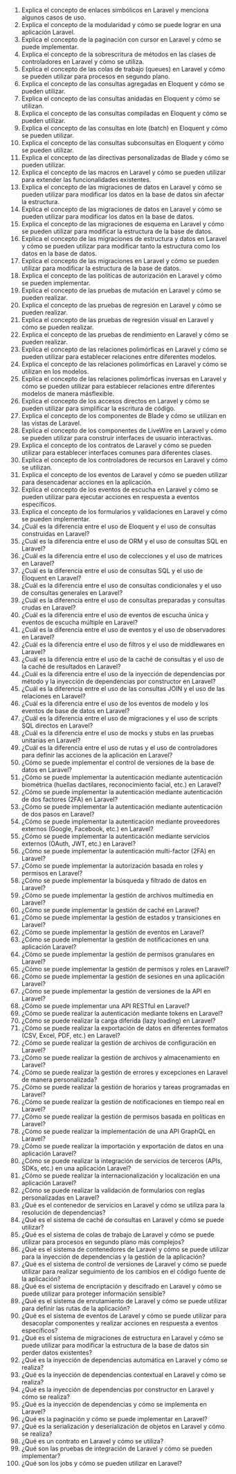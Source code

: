 01. Explica el concepto de enlaces simbólicos en Laravel y menciona algunos casos de uso.
02. Explica el concepto de la modularidad y cómo se puede lograr en una aplicación Laravel.
03. Explica el concepto de la paginación con cursor en Laravel y cómo se puede implementar.
04. Explica el concepto de la sobrescritura de métodos en las clases de controladores en Laravel y cómo se utiliza.
05. Explica el concepto de las colas de trabajo (queues) en Laravel y cómo se pueden utilizar para procesos en segundo plano.
06. Explica el concepto de las consultas agregadas en Eloquent y cómo se pueden utilizar.
07. Explica el concepto de las consultas anidadas en Eloquent y cómo se utilizan.
08. Explica el concepto de las consultas compiladas en Eloquent y cómo se pueden utilizar.
09. Explica el concepto de las consultas en lote (batch) en Eloquent y cómo se pueden utilizar.
10. Explica el concepto de las consultas subconsultas en Eloquent y cómo se pueden utilizar.
11. Explica el concepto de las directivas personalizadas de Blade y cómo se pueden utilizar.
12. Explica el concepto de las macros en Laravel y cómo se pueden utilizar para extender las funcionalidades existentes.
13. Explica el concepto de las migraciones de datos en Laravel y cómo se pueden utilizar para modificar los datos en la base de datos sin afectar la estructura.
14. Explica el concepto de las migraciones de datos en Laravel y cómo se pueden utilizar para modificar los datos en la base de datos.
15. Explica el concepto de las migraciones de esquema en Laravel y cómo se pueden utilizar para modificar la estructura de la base de datos.
16. Explica el concepto de las migraciones de estructura y datos en Laravel y cómo se pueden utilizar para modificar tanto la estructura como los datos en la base de datos.
17. Explica el concepto de las migraciones en Laravel y cómo se pueden utilizar para modificar la estructura de la base de datos.
18. Explica el concepto de las políticas de autorización en Laravel y cómo se pueden implementar.
19. Explica el concepto de las pruebas de mutación en Laravel y cómo se pueden realizar.
20. Explica el concepto de las pruebas de regresión en Laravel y cómo se pueden realizar.
21. Explica el concepto de las pruebas de regresión visual en Laravel y cómo se pueden realizar.
22. Explica el concepto de las pruebas de rendimiento en Laravel y cómo se pueden realizar.
23. Explica el concepto de las relaciones polimórficas en Laravel y cómo se pueden utilizar para establecer relaciones entre diferentes modelos.
24. Explica el concepto de las relaciones polimórficas en Laravel y cómo se utilizan en los modelos.
25. Explica el concepto de las relaciones polimórficas inversas en Laravel y cómo se pueden utilizar para establecer relaciones entre diferentes modelos de manera másflexible.
26. Explica el concepto de los accesos directos en Laravel y cómo se pueden utilizar para simplificar la escritura de código.
27. Explica el concepto de los componentes de Blade y cómo se utilizan en las vistas de Laravel.
28. Explica el concepto de los componentes de LiveWire en Laravel y cómo se pueden utilizar para construir interfaces de usuario interactivas.
29. Explica el concepto de los contratos de Laravel y cómo se pueden utilizar para establecer interfaces comunes para diferentes clases.
30. Explica el concepto de los controladores de recursos en Laravel y cómo se utilizan.
31. Explica el concepto de los eventos de Laravel y cómo se pueden utilizar para desencadenar acciones en la aplicación.
32. Explica el concepto de los eventos de escucha en Laravel y cómo se pueden utilizar para ejecutar acciones en respuesta a eventos específicos.
33. Explica el concepto de los formularios y validaciones en Laravel y cómo se pueden implementar.
34. ¿Cuál es la diferencia entre el uso de Eloquent y el uso de consultas construidas en Laravel?
35. ¿Cuál es la diferencia entre el uso de ORM y el uso de consultas SQL en Laravel?
36. ¿Cuál es la diferencia entre el uso de colecciones y el uso de matrices en Laravel?
37. ¿Cuál es la diferencia entre el uso de consultas SQL y el uso de Eloquent en Laravel?
38. ¿Cuál es la diferencia entre el uso de consultas condicionales y el uso de consultas generales en Laravel?
39. ¿Cuál es la diferencia entre el uso de consultas preparadas y consultas crudas en Laravel?
40. ¿Cuál es la diferencia entre el uso de eventos de escucha única y eventos de escucha múltiple en Laravel?
41. ¿Cuál es la diferencia entre el uso de eventos y el uso de observadores en Laravel?
42. ¿Cuál es la diferencia entre el uso de filtros y el uso de middlewares en Laravel?
43. ¿Cuál es la diferencia entre el uso de la caché de consultas y el uso de la caché de resultados en Laravel?
44. ¿Cuál es la diferencia entre el uso de la inyección de dependencias por método y la inyección de dependencias por constructor en Laravel?
45. ¿Cuál es la diferencia entre el uso de las consultas JOIN y el uso de las relaciones en Laravel?
46. ¿Cuál es la diferencia entre el uso de los eventos de modelo y los eventos de base de datos en Laravel?
47. ¿Cuál es la diferencia entre el uso de migraciones y el uso de scripts SQL directos en Laravel?
48. ¿Cuál es la diferencia entre el uso de mocks y stubs en las pruebas unitarias en Laravel?
49. ¿Cuál es la diferencia entre el uso de rutas y el uso de controladores para definir las acciones de la aplicación en Laravel?
50. ¿Cómo se puede implementar el control de versiones de la base de datos en Laravel?
51. ¿Cómo se puede implementar la autenticación mediante autenticación biométrica (huellas dactilares, reconocimiento facial, etc.) en Laravel?
52. ¿Cómo se puede implementar la autenticación mediante autenticación de dos factores (2FA) en Laravel?
53. ¿Cómo se puede implementar la autenticación mediante autenticación de dos pasos en Laravel?
54. ¿Cómo se puede implementar la autenticación mediante proveedores externos (Google, Facebook, etc.) en Laravel?
55. ¿Cómo se puede implementar la autenticación mediante servicios externos (OAuth, JWT, etc.) en Laravel?
56. ¿Cómo se puede implementar la autenticación multi-factor (2FA) en Laravel?
57. ¿Cómo se puede implementar la autorización basada en roles y permisos en Laravel?
58. ¿Cómo se puede implementar la búsqueda y filtrado de datos en Laravel?
59. ¿Cómo se puede implementar la gestión de archivos multimedia en Laravel?
60. ¿Cómo se puede implementar la gestión de caché en Laravel?
61. ¿Cómo se puede implementar la gestión de estados y transiciones en Laravel?
62. ¿Cómo se puede implementar la gestión de eventos en Laravel?
63. ¿Cómo se puede implementar la gestión de notificaciones en una aplicación Laravel?
64. ¿Cómo se puede implementar la gestión de permisos granulares en Laravel?
65. ¿Cómo se puede implementar la gestión de permisos y roles en Laravel?
66. ¿Cómo se puede implementar la gestión de sesiones en una aplicación Laravel?
67. ¿Cómo se puede implementar la gestión de versiones de la API en Laravel?
68. ¿Cómo se puede implementar una API RESTful en Laravel?
69. ¿Cómo se puede realizar la autenticación mediante tokens en Laravel?
70. ¿Cómo se puede realizar la carga diferida (lazy loading) en Laravel?
71. ¿Cómo se puede realizar la exportación de datos en diferentes formatos (CSV, Excel, PDF, etc.) en Laravel?
72. ¿Cómo se puede realizar la gestión de archivos de configuración en Laravel?
73. ¿Cómo se puede realizar la gestión de archivos y almacenamiento en Laravel?
74. ¿Cómo se puede realizar la gestión de errores y excepciones en Laravel de manera personalizada?
75. ¿Cómo se puede realizar la gestión de horarios y tareas programadas en Laravel?
76. ¿Cómo se puede realizar la gestión de notificaciones en tiempo real en Laravel?
77. ¿Cómo se puede realizar la gestión de permisos basada en políticas en Laravel?
78. ¿Cómo se puede realizar la implementación de una API GraphQL en Laravel?
79. ¿Cómo se puede realizar la importación y exportación de datos en una aplicación Laravel?
80. ¿Cómo se puede realizar la integración de servicios de terceros (APIs, SDKs, etc.) en una aplicación Laravel?
81. ¿Cómo se puede realizar la internacionalización y localización en una aplicación Laravel?
82. ¿Cómo se puede realizar la validación de formularios con reglas personalizadas en Laravel?
83. ¿Qué es el contenedor de servicios en Laravel y cómo se utiliza para la resolución de dependencias?
84. ¿Qué es el sistema de caché de consultas en Laravel y cómo se puede utilizar?
85. ¿Qué es el sistema de colas de trabajo de Laravel y cómo se puede utilizar para procesos en segundo plano más complejos?
86. ¿Qué es el sistema de contenedores de Laravel y cómo se puede utilizar para la inyección de dependencias y la gestión de la aplicación?
87. ¿Qué es el sistema de control de versiones de Laravel y cómo se puede utilizar para realizar seguimiento de los cambios en el código fuente de la aplicación?
88. ¿Qué es el sistema de encriptación y descifrado en Laravel y cómo se puede utilizar para proteger información sensible?
89. ¿Qué es el sistema de enrutamiento de Laravel y cómo se puede utilizar para definir las rutas de la aplicación?
90. ¿Qué es el sistema de eventos de Laravel y cómo se puede utilizar para desacoplar componentes y realizar acciones en respuesta a eventos específicos?
91. ¿Qué es el sistema de migraciones de estructura en Laravel y cómo se puede utilizar para modificar la estructura de la base de datos sin perder datos existentes?
92. ¿Qué es la inyección de dependencias automática en Laravel y cómo se realiza?
93. ¿Qué es la inyección de dependencias contextual en Laravel y cómo se realiza?
94. ¿Qué es la inyección de dependencias por constructor en Laravel y cómo se realiza?
95. ¿Qué es la inyección de dependencias y cómo se implementa en Laravel?
96. ¿Qué es la paginación y cómo se puede implementar en Laravel?
97. ¿Qué es la serialización y deserialización de objetos en Laravel y cómo se realiza?
98. ¿Qué es un contrato en Laravel y cómo se utiliza?
99. ¿Qué son las pruebas de integración de Laravel y cómo se pueden implementar?
100. ¿Qué son los jobs y cómo se pueden utilizar en Laravel?